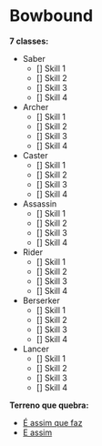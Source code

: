 # Bowbound

**7 classes:**

+ Saber
    - [] Skill 1
    - [] Skill 2
    - [] Skill 3
    - [] Skill 4
+ Archer
    - [] Skill 1
    - [] Skill 2
    - [] Skill 3
    - [] Skill 4
+ Caster
    - [] Skill 1
    - [] Skill 2
    - [] Skill 3
    - [] Skill 4
+ Assassin
    - [] Skill 1
    - [] Skill 2
    - [] Skill 3
    - [] Skill 4
+ Rider
    - [] Skill 1
    - [] Skill 2
    - [] Skill 3
    - [] Skill 4
+ Berserker
    - [] Skill 1
    - [] Skill 2
    - [] Skill 3
    - [] Skill 4    
+ Lancer
    - [] Skill 1
    - [] Skill 2
    - [] Skill 3
    - [] Skill 4

**Terreno que quebra:**

+ [É assim que faz](http://mpprado.blogspot.com.br/2015/05/unity-terreno-destrutivel.html?view=classic)
+ [E assim](https://forum.unity3d.com/threads/any-interest-in-2d-destructible-terrain-e-g-lemmings-worms-sandbox-etc.358912/)

